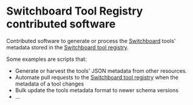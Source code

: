 # Switchboard Tool Registry contributed software
Contributed software to generate or process the [Switchboard](https://github.com/clarin-eric/switchboard) tools' metadata stored in the [Switchboard tool registry](https://github.com/clarin-eric/switchboard-tool-registry).

Some examples are scripts that:
* Generate or harvest the tools' JSON metadata from other resources.
* Automate pull requests to the [Switchboard tool registry](https://github.com/clarin-eric/switchboard-tool-registry) when the metadata of a tool changes
* Bulk update the tools metadata format to newer schema versions
* ...

